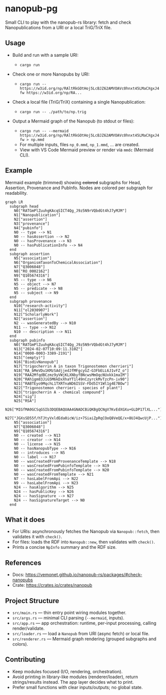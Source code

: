 nanopub-pg
===========

Small CLI to play with the nanopub-rs library: fetch and check Nanopublications from a URI or a local TriG/TriX file.

Usage
-----

- Build and run with a sample URI:
  - `cargo run`

- Check one or more Nanopubs by URI:
  - `cargo run -- https://w3id.org/np/RAltRkGOtHoj5LcBJZ62AMVOAVc0hnxt45LMaCXgxJ4fw https://w3id.org/np/RA...`

- Check a local file (TriG/TriX) containing a single Nanopublication:
  - `cargo run -- ./path/to/np.trig`

- Output a Mermaid graph of the Nanopub (to stdout or files):
  - `cargo run -- --mermaid https://w3id.org/np/RAltRkGOtHoj5LcBJZ62AMVOAVc0hnxt45LMaCXgxJ4fw > np.mmd`
  - For multiple inputs, files `np_0.mmd`, `np_1.mmd`, … are created.
  - View with VS Code Mermaid preview or render via `mmdc` (Mermaid CLI).

Example
-------

Mermaid example (trimmed) showing ~~colored~~ subgraphs for Head, Assertion, Provenance and PubInfo. Nodes are colored per subgraph for readability.

```mermaid
graph LR
  subgraph head
    N0["RATGmPlZuuhgKAcqSICT4Qg_J9z5N9rVQbdGt4hJ7yMJM"]
    N1["Nanopublication"]
    N2["assertion"]
    N3["provenance"]
    N4["pubinfo"]
    N0 -- type --> N1
    N0 -- hasAssertion --> N2
    N0 -- hasProvenance --> N3
    N0 -- hasPublicationInfo --> N4
  end
  subgraph assertion
    N5["association"]
    N6["OrganismTaxonToChemicalAssociation"]
    N7["Q3006048"]
    N8["RO_0002162"]
    N9["Q105674316"]
    N5 -- type --> N6
    N5 -- object --> N7
    N5 -- predicate --> N8
    N5 -- subject --> N9
  end
  subgraph provenance
    N10["research-activity"]
    N11["ol2030907"]
    N12["ScholarlyWork"]
    N2["assertion"]
    N2 -- wasGeneratedBy --> N10
    N11 -- type --> N12
    N10 -- description --> N11
  end
  subgraph pubinfo
    N0["RATGmPlZuuhgKAcqSICT4Qg_J9z5N9rVQbdGt4hJ7yMJM"]
    N13["2024-02-07T10:09:11.310Z"]
    N14["0000-0003-3389-2191"]
    N15["(empty)"]
    N16["BiodivNanopub"]
    N17["trigocherrin A in taxon Trigonostemon cherrieri"]
    N18["RA_bMeVDu1KMzSAdjjedJfMFgcyGZ-G3FbELL6J1vFZ_o"]
    N19["RAA2MfqdBCzmz9yVWjKLXNbyfBNcwsMmOqcNUxkk1maIM"]
    N20["RAh1gm83JiG5M6kDxXhaYT1l49nCzyrckMvTzcPn-iv90"]
    N21["RABTEyo9MqchL1TXRTnaND6ISSV-FDd5IY1Wl1g4E7BOw"]
    N22["Trigonostemon cherrieri - species of plant"]
    N23["trigocherrin A - chemical compound"]
    N24["sig"]
    N25["RSA"]
    N26["MIGfMA0GCSqGSIb3DQEBAQUAA4GNADCBiQKBgQCNgV7KvEdXGXu+GLDP17lXL..."]
    N27["JGXsSD55f/hTJtyVxldEda0icW/iz+7SiaiZpRqCOoQ8VeQE/x+8UJ4QwcUjP..."]
    N5["association"]
    N7["Q3006048"]
    N9["Q105674316"]
    N0 -- created --> N13
    N0 -- creator --> N14
    N0 -- license --> N15
    N0 -- hasNanopubType --> N16
    N0 -- introduces --> N5
    N0 -- label --> N17
    N0 -- wasCreatedFromProvenanceTemplate --> N18
    N0 -- wasCreatedFromPubinfoTemplate --> N19
    N0 -- wasCreatedFromPubinfoTemplate --> N20
    N0 -- wasCreatedFromTemplate --> N21
    N7 -- hasLabelFromApi --> N22
    N9 -- hasLabelFromApi --> N23
    N24 -- hasAlgorithm --> N25
    N24 -- hasPublicKey --> N26
    N24 -- hasSignature --> N27
    N24 -- hasSignatureTarget --> N0
  end
```

What it does
------------

- For URIs: asynchronously fetches the Nanopub via `Nanopub::fetch`, then validates it with `check()`.
- For files: loads the RDF into `Nanopub::new`, then validates with `check()`.
- Prints a concise `NpInfo` summary and the RDF size.

References
----------

- Docs: https://vemonet.github.io/nanopub-rs/packages/#check-nanopubs
- Crate: https://crates.io/crates/nanopub

Project Structure
-----------------

- `src/main.rs` — thin entry point wiring modules together.
- `src/args.rs` — minimal CLI parsing (`--mermaid`, inputs).
- `src/app.rs` — app orchestration: runtime, per-input processing, calling render/validate.
- `src/loader.rs` — load a `Nanopub` from URI (async fetch) or local file.
- `src/renderer.rs` — Mermaid graph rendering (grouped subgraphs and colors).

Contributing
------------

- Keep modules focused (I/O, rendering, orchestration).
- Avoid printing in library-like modules (renderer/loader), return strings/results instead. The app layer decides what to print.
- Prefer small functions with clear inputs/outputs; no global state.
